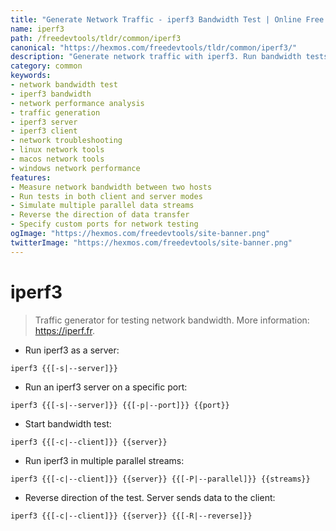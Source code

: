 ```yaml
---
title: "Generate Network Traffic - iperf3 Bandwidth Test | Online Free DevTools by Hexmos"
name: iperf3
path: /freedevtools/tldr/common/iperf3
canonical: "https://hexmos.com/freedevtools/tldr/common/iperf3/"
description: "Generate network traffic with iperf3. Run bandwidth tests and analyze network performance metrics using this command-line tool. Free online tool, no registration required."
category: common
keywords:
- network bandwidth test
- iperf3 bandwidth
- network performance analysis
- traffic generation
- iperf3 server
- iperf3 client
- network troubleshooting
- linux network tools
- macos network tools
- windows network performance
features:
- Measure network bandwidth between two hosts
- Run tests in both client and server modes
- Simulate multiple parallel data streams
- Reverse the direction of data transfer
- Specify custom ports for network testing
ogImage: "https://hexmos.com/freedevtools/site-banner.png"
twitterImage: "https://hexmos.com/freedevtools/site-banner.png"
---
```


# iperf3

> Traffic generator for testing network bandwidth.
> More information: <https://iperf.fr>.

- Run iperf3 as a server:

`iperf3 {{[-s|--server]}}`

- Run an iperf3 server on a specific port:

`iperf3 {{[-s|--server]}} {{[-p|--port]}} {{port}}`

- Start bandwidth test:

`iperf3 {{[-c|--client]}} {{server}}`

- Run iperf3 in multiple parallel streams:

`iperf3 {{[-c|--client]}} {{server}} {{[-P|--parallel]}} {{streams}}`

- Reverse direction of the test. Server sends data to the client:

`iperf3 {{[-c|--client]}} {{server}} {{[-R|--reverse]}}`
